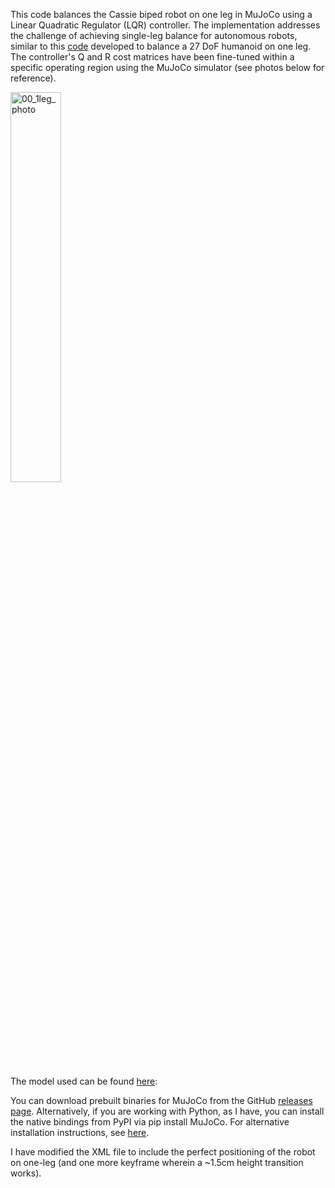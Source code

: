 This code balances the Cassie biped robot on one leg in MuJoCo using a Linear Quadratic Regulator (LQR) controller. The implementation addresses the challenge of achieving single-leg balance for autonomous robots, similar to this [code](https://colab.research.google.com/github/deepmind/mujoco/blob/main/python/LQR.ipynb) developed to balance a 27 DoF humanoid on one leg. The controller's Q and R cost matrices have been fine-tuned within a specific operating region using the MuJoCo simulator (see photos below for reference).

<img src="https://github.com/user-attachments/assets/0035d3b9-217a-40bf-9487-f7a29fa71cc9" alt="00_1leg_photo" style="width:40%;">

The model used can be found [here](https://github.com/google-deepmind/mujoco_menagerie/blob/main/agility_cassie/README.md): 

You can download prebuilt binaries for MuJoCo from the GitHub [releases page](https://github.com/google-deepmind/mujoco/releases/). Alternatively, if you are working with Python, as I have, you can install the native bindings from PyPI via pip install MuJoCo. For alternative installation instructions, see [here](https://github.com/google-deepmind/mujoco#installation).

I have modified the XML file to include the perfect positioning of the robot on one-leg (and one more keyframe wherein a ~1.5cm height transition works).

